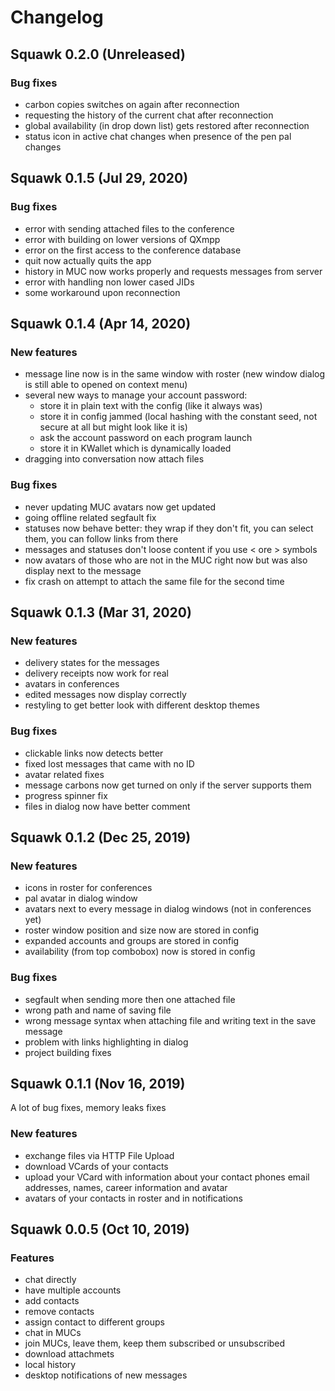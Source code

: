 # Changelog

## Squawk 0.2.0 (Unreleased)
### Bug fixes
- carbon copies switches on again after reconnection
- requesting the history of the current chat after reconnection
- global availability (in drop down list) gets restored after reconnection
- status icon in active chat changes when presence of the pen pal changes


## Squawk 0.1.5 (Jul 29, 2020)
### Bug fixes
- error with sending attached files to the conference
- error with building on lower versions of QXmpp
- error on the first access to the conference database
- quit now actually quits the app
- history in MUC now works properly and requests messages from server
- error with handling non lower cased JIDs
- some workaround upon reconnection


## Squawk 0.1.4 (Apr 14, 2020)
### New features
- message line now is in the same window with roster (new window dialog is still able to opened on context menu)
- several new ways to manage your account password:
  - store it in plain text with the config (like it always was)
  - store it in config jammed (local hashing with the constant seed, not secure at all but might look like it is)
  - ask the account password on each program launch
  - store it in KWallet which is dynamically loaded
- dragging into conversation now attach files
  
### Bug fixes
- never updating MUC avatars now get updated
- going offline related segfault fix
- statuses now behave better: they wrap if they don't fit, you can select them, you can follow links from there
- messages and statuses don't loose content if you use < ore > symbols
- now avatars of those who are not in the MUC right now but was also display next to the message
- fix crash on attempt to attach the same file for the second time


## Squawk 0.1.3 (Mar 31, 2020)
### New features
- delivery states for the messages
- delivery receipts now work for real
- avatars in conferences
- edited messages now display correctly
- restyling to get better look with different desktop themes

### Bug fixes
- clickable links now detects better
- fixed lost messages that came with no ID
- avatar related fixes
- message carbons now get turned on only if the server supports them
- progress spinner fix
- files in dialog now have better comment


## Squawk 0.1.2 (Dec 25, 2019)
### New features
- icons in roster for conferences
- pal avatar in dialog window
- avatars next to every message in dialog windows (not in conferences yet)
- roster window position and size now are stored in config
- expanded accounts and groups are stored in config
- availability (from top combobox) now is stored in config

### Bug fixes
- segfault when sending more then one attached file
- wrong path and name of saving file
- wrong message syntax when attaching file and writing text in the save message
- problem with links highlighting in dialog
- project building fixes


## Squawk 0.1.1 (Nov 16, 2019)
A lot of bug fixes, memory leaks fixes
### New features
- exchange files via HTTP File Upload
- download VCards of your contacts
- upload your VCard with information about your contact phones email addresses, names, career information and avatar
- avatars of your contacts in roster and in notifications


## Squawk 0.0.5 (Oct 10, 2019)
### Features
- chat directly
- have multiple accounts
- add contacts
- remove contacts
- assign contact to different groups
- chat in MUCs
- join MUCs, leave them, keep them subscribed or unsubscribed
- download attachmets
- local history
- desktop notifications of new messages
